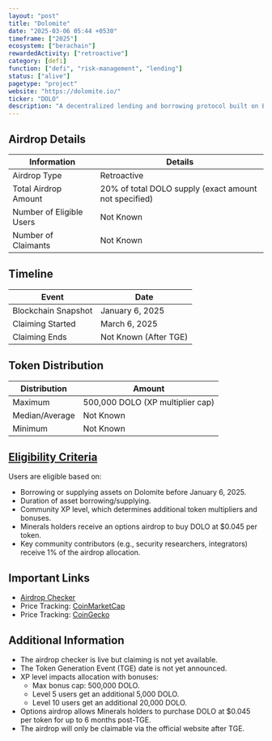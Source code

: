 ```yaml
---
layout: "post"
title: "Dolomite"
date: "2025-03-06 05:44 +0530"
timeframe: ["2025"]
ecosystem: ["berachain"]
rewardedActivity: ["retroactive"]
category: [defi]
function: ["defi", "risk-management", "lending"]
status: ["alive"]
pagetype: "project"
website: "https://dolomite.io/"
ticker: "DOLO"
description: "A decentralized lending and borrowing protocol built on Berachain."
---
```

## Airdrop Details

| Information              | Details                                               |
| ------------------------ | ----------------------------------------------------- |
| Airdrop Type             | Retroactive                                           |
| Total Airdrop Amount     | 20% of total DOLO supply (exact amount not specified) |
| Number of Eligible Users | Not Known                                             |
| Number of Claimants      | Not Known                                             |

## Timeline

| Event               | Date                  |
| ------------------- | --------------------- |
| Blockchain Snapshot | January 6, 2025       |
| Claiming Started    | March 6, 2025         |
| Claiming Ends       | Not Known (After TGE) |

## Token Distribution

| Distribution   | Amount                           |
| -------------- | -------------------------------- |
| Maximum        | 500,000 DOLO (XP multiplier cap) |
| Median/Average | Not Known                        |
| Minimum        | Not Known                        |

## [Eligibility Criteria](https://medium.com/dolomite-official/dolomite-airdrop-checker-is-live-648f977e902e)

Users are eligible based on:

- Borrowing or supplying assets on Dolomite before January 6, 2025.
- Duration of asset borrowing/supplying.
- Community XP level, which determines additional token multipliers and bonuses.
- Minerals holders receive an options airdrop to buy DOLO at $0.045 per token.
- Key community contributors (e.g., security researchers, integrators) receive 1% of the airdrop allocation.

## Important Links

- [Airdrop Checker](https://app.dolomite.io/airdrop)
- Price Tracking: [CoinMarketCap](https://coinmarketcap.com/currencies/dolomite)
- Price Tracking: [CoinGecko](https://www.coingecko.com/en/coins/dolomite)
## Additional Information

- The airdrop checker is live but claiming is not yet available.
- The Token Generation Event (TGE) date is not yet announced.
- XP level impacts allocation with bonuses:
  - Max bonus cap: 500,000 DOLO.
  - Level 5 users get an additional 5,000 DOLO.
  - Level 10 users get an additional 20,000 DOLO.
- Options airdrop allows Minerals holders to purchase DOLO at $0.045 per token for up to 6 months post-TGE.
- The airdrop will only be claimable via the official website after TGE.